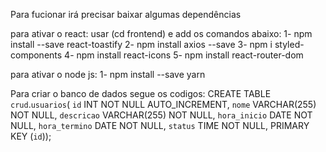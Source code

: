 Para fucionar irá precisar baixar algumas dependências

para ativar o react:
usar (cd frontend) e add os comandos abaixo:
1- npm install --save react-toastify
2- npm install axios --save
3- npm i styled-components 
4- npm install react-icons
5- npm install react-router-dom

para ativar o node js:
1- npm install --save yarn

Para criar o banco de dados segue  os codigos:
CREATE TABLE `crud`.`usuarios`(
 `id` INT NOT NULL AUTO_INCREMENT,
 `nome` VARCHAR(255) NOT NULL,
 `descricao` VARCHAR(255) NOT NULL,
 `hora_inicio` DATE NOT NULL,
 `hora_termino` DATE NOT NULL,
 `status` TIME NOT NULL,
 PRIMARY KEY (`id`));


